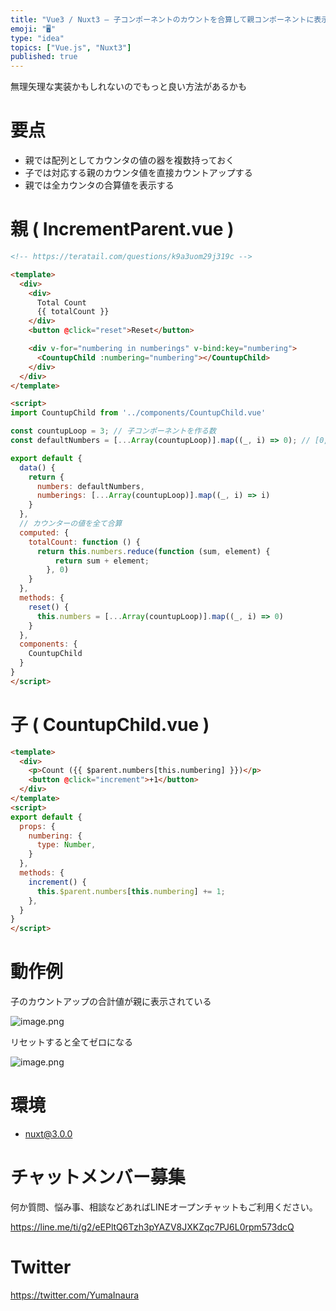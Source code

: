 ```yaml
---
title: "Vue3 / Nuxt3 – 子コンポーネントのカウントを合算して親コンポーネントに表示する、リセットする"
emoji: "🖥"
type: "idea"
topics: ["Vue.js", "Nuxt3"]
published: true
---
```


無理矢理な実装かもしれないのでもっと良い方法があるかも

# 要点

- 親では配列としてカウンタの値の器を複数持っておく
- 子では対応する親のカウンタ値を直接カウントアップする
- 親では全カウンタの合算値を表示する

# 親 ( IncrementParent.vue )

```html
<!-- https://teratail.com/questions/k9a3uom29j319c -->

<template>
  <div>
    <div>
      Total Count
      {{ totalCount }}
    </div>
    <button @click="reset">Reset</button>

    <div v-for="numbering in numberings" v-bind:key="numbering">
      <CountupChild :numbering="numbering"></CountupChild>
    </div>
  </div>
</template>

<script>
import CountupChild from '../components/CountupChild.vue'

const countupLoop = 3; // 子コンポーネントを作る数
const defaultNumbers = [...Array(countupLoop)].map((_, i) => 0); // [0,0,0] のような初期値

export default {
  data() {
    return {
      numbers: defaultNumbers,
      numberings: [...Array(countupLoop)].map((_, i) => i)
    }
  },
  // カウンターの値を全て合算
  computed: {
    totalCount: function () {
      return this.numbers.reduce(function (sum, element) {
          return sum + element;
        }, 0)
    }
  },
  methods: {
    reset() {
      this.numbers = [...Array(countupLoop)].map((_, i) => 0)
    }
  },
  components: {
    CountupChild
  }
}
</script>
```

# 子 ( CountupChild.vue )

```html
<template>
  <div>
    <p>Count ({{ $parent.numbers[this.numbering] }})</p>
    <button @click="increment">+1</button>
  </div>
</template>
<script>
export default {
  props: {
    numbering: {
      type: Number,
    }
  },
  methods: {
    increment() {
      this.$parent.numbers[this.numbering] += 1;
    },
  }
}
</script>
```

# 動作例


子のカウントアップの合計値が親に表示されている

![image.png](https://qiita-image-store.s3.ap-northeast-1.amazonaws.com/0/89618/1864700b-7cad-9c82-746d-4318cb7bb3d3.png)


リセットすると全てゼロになる

![image.png](https://qiita-image-store.s3.ap-northeast-1.amazonaws.com/0/89618/07ccd915-356a-45cc-9483-1ba3f860a930.png)


# 環境

- nuxt@3.0.0

# チャットメンバー募集


何か質問、悩み事、相談などあればLINEオープンチャットもご利用ください。

https://line.me/ti/g2/eEPltQ6Tzh3pYAZV8JXKZqc7PJ6L0rpm573dcQ


# Twitter

https://twitter.com/YumaInaura

